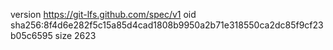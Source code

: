 version https://git-lfs.github.com/spec/v1
oid sha256:8f4d6e282f5c15a85d4cad1808b9950a2b71e318550ca2dc85f9cf23b05c6595
size 2623
